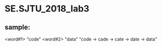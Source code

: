 # SE.SJTU_2018_lab3
## sample: 
   <word#1> "code"
   <word#2> "data"
   <result> "code -> cade -> cate -> date -> data"

